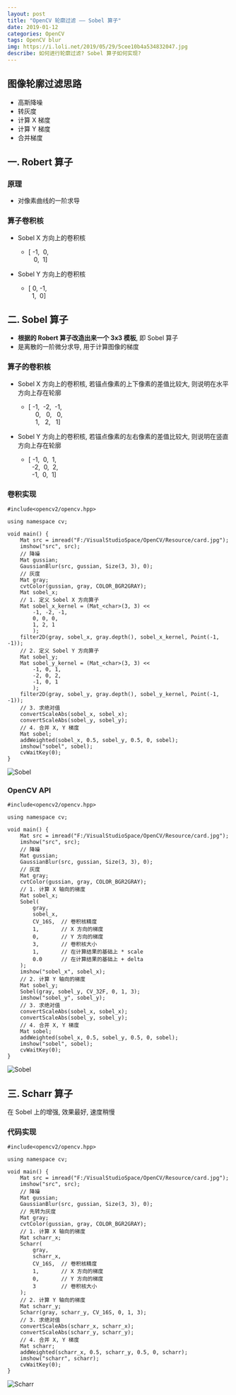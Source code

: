 ```yaml
---
layout: post
title: "OpenCV 轮廓过滤 —— Sobel 算子"
date: 2019-01-12
categories: OpenCV
tags: OpenCV blur
img: https://i.loli.net/2019/05/29/5cee10b4a534832047.jpg
describe: 如何进行轮廓过滤? Sobel 算子如何实现?
---
```


## 图像轮廓过滤思路
- 高斯降噪
- 转灰度
- 计算 X 梯度
- 计算 Y 梯度
- 合并梯度

## 一. Robert 算子
### 原理
- 对像素曲线的一阶求导

### 算子卷积核
- Sobel X 方向上的卷积核
   - [      -1,&nbsp;  0,<br>
&nbsp;&nbsp; 0,&nbsp;  1]

- Sobel Y 方向上的卷积核
   - [ 0,       -1,<br>
&nbsp; 1,&nbsp;  0]


## 二. Sobel 算子
- **根据的 Robert 算子改造出来一个 3x3 模板**, 即 Sobel 算子 
- 是离散的一阶微分求导, 用于计算图像的梯度

### 算子的卷积核
- Sobel X 方向上的卷积核, 若锚点像素的上下像素的差值比较大, 则说明在水平方向上存在轮廓
   - [            -1,&nbsp;       -2,&nbsp;      -1, <br>
&nbsp;&nbsp;&nbsp; 0,&nbsp;&nbsp;  0,&nbsp;&nbsp; 0, <br>
&nbsp;&nbsp;&nbsp; 1,&nbsp;&nbsp;  2,&nbsp;&nbsp; 1]

- Sobel Y 方向上的卷积核, 若锚点像素的左右像素的差值比较大, 则说明在竖直方向上存在轮廓
   - [      -1,&nbsp; 0,&nbsp; 1,  <br>
&nbsp;&nbsp;-2,&nbsp; 0,&nbsp; 2,  <br>
&nbsp;&nbsp;-1,&nbsp; 0,&nbsp; 1]

### 卷积实现
```
#include<opencv2/opencv.hpp>

using namespace cv;

void main() {
	Mat src = imread("F:/VisualStudioSpace/OpenCV/Resource/card.jpg");
	imshow("src", src);
	// 降噪
	Mat gussian;
	GaussianBlur(src, gussian, Size(3, 3), 0);
	// 灰度
	Mat gray;
	cvtColor(gussian, gray, COLOR_BGR2GRAY);
	Mat sobel_x;
	// 1. 定义 Sobel X 方向算子
	Mat sobel_x_kernel = (Mat_<char>(3, 3) <<
		-1, -2, -1,
		0, 0, 0,
		1, 2, 1
		);
	filter2D(gray, sobel_x, gray.depth(), sobel_x_kernel, Point(-1, -1));
	// 2. 定义 Sobel Y 方向算子
	Mat sobel_y;
	Mat sobel_y_kernel = (Mat_<char>(3, 3) <<
		-1, 0, 1,
		-2, 0, 2,
		-1, 0, 1
		);
	filter2D(gray, sobel_y, gray.depth(), sobel_y_kernel, Point(-1, -1));
	// 3. 求绝对值
	convertScaleAbs(sobel_x, sobel_x);
	convertScaleAbs(sobel_y, sobel_y);
	// 4. 合并 X, Y 梯度
	Mat sobel;
	addWeighted(sobel_x, 0.5, sobel_y, 0.5, 0, sobel);
	imshow("sobel", sobel);
	cvWaitKey(0);
}
```
![Sobel](https://i.loli.net/2019/05/29/5cee204a7262722417.png)

### OpenCV API
```
#include<opencv2/opencv.hpp>

using namespace cv;

void main() {
	Mat src = imread("F:/VisualStudioSpace/OpenCV/Resource/card.jpg");
	imshow("src", src);
	// 降噪
	Mat gussian;
	GaussianBlur(src, gussian, Size(3, 3), 0);
	// 灰度
	Mat gray;
	cvtColor(gussian, gray, COLOR_BGR2GRAY);
	// 1. 计算 X 轴向的梯度
	Mat sobel_x;
	Sobel(
		gray,
		sobel_x,
		CV_16S,  // 卷积核精度
		1,       // X 方向的梯度
		0,       // Y 方向的梯度
		3,       // 卷积核大小
		1,       // 在计算结果的基础上 * scale
		0.0      // 在计算结果的基础上 + delta
	);
	imshow("sobel_x", sobel_x);
	// 2. 计算 Y 轴向的梯度
	Mat sobel_y;
	Sobel(gray, sobel_y, CV_32F, 0, 1, 3);
	imshow("sobel_y", sobel_y);
	// 3. 求绝对值
	convertScaleAbs(sobel_x, sobel_x);
	convertScaleAbs(sobel_y, sobel_y);
	// 4. 合并 X, Y 梯度
	Mat sobel;
	addWeighted(sobel_x, 0.5, sobel_y, 0.5, 0, sobel);
	imshow("sobel", sobel);
	cvWaitKey(0);
}
```
![Sobel](https://i.loli.net/2019/05/29/5cee204a7262722417.png)

## 三. Scharr 算子
在 Sobel 上的增强, 效果最好, 速度稍慢

### 代码实现
```
#include<opencv2/opencv.hpp>

using namespace cv;

void main() {
	Mat src = imread("F:/VisualStudioSpace/OpenCV/Resource/card.jpg");
	imshow("src", src);
	// 降噪
	Mat gussian;
	GaussianBlur(src, gussian, Size(3, 3), 0);
	// 先转为灰度
	Mat gray;
	cvtColor(gussian, gray, COLOR_BGR2GRAY);
	// 1. 计算 X 轴向的梯度
	Mat scharr_x;
	Scharr(
		gray,
		scharr_x,
		CV_16S,  // 卷积核精度
		1,       // X 方向的梯度
		0,       // Y 方向的梯度
		3        // 卷积核大小
	);
	// 2. 计算 Y 轴向的梯度
	Mat scharr_y;
	Scharr(gray, scharr_y, CV_16S, 0, 1, 3);
	// 3. 求绝对值
	convertScaleAbs(scharr_x, scharr_x);
	convertScaleAbs(scharr_y, scharr_y);
	// 4. 合并 X, Y 梯度
	Mat scharr;
	addWeighted(scharr_x, 0.5, scharr_y, 0.5, 0, scharr);
	imshow("scharr", scharr);
	cvWaitKey(0);
}
```
![Scharr](https://i.loli.net/2019/05/29/5cee207e6ed6398922.png)

